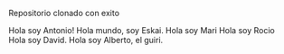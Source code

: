Repositorio clonado con exito

Hola soy Antonio!
Hola mundo, soy Eskai.
Hola soy Mari
Hola soy Rocio
Hola soy David.
Hola soy Alberto, el guiri.

